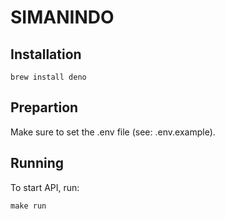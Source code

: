 # SIMANINDO

## Installation

`brew install deno`

## Prepartion

Make sure to set the .env file (see: .env.example).

## Running

To start API, run:

`make run`